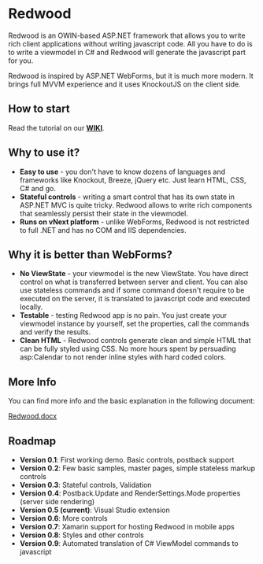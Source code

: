 Redwood
=======

Redwood is an OWIN-based ASP.NET framework that allows you to write rich client applications without writing javascript code. All you have to do is to write a viewmodel in C# and Redwood will generate the javascript part for you.

Redwood is inspired by ASP.NET WebForms, but it is much more modern. It brings full MVVM experience and it uses KnockoutJS on the client side.


How to start
------------

Read the tutorial on our **[WIKI](https://github.com/riganti/redwood/wiki)**.



Why to use it?
--------------

+ **Easy to use** - you don't have to know dozens of languages and frameworks like Knockout, Breeze, jQuery etc. Just learn HTML, CSS, C# and go.
+ **Stateful controls** - writing a smart control that has its own state in ASP.NET MVC is quite tricky. Redwood allows to write rich components that seamlessly persist their state in the viewmodel.
+ **Runs on vNext platform** - unlike WebForms, Redwood is not restricted to full .NET and has no COM and IIS dependencies. 


Why it is better than WebForms?
-------------------------------

+ **No ViewState** - your viewmodel is the new ViewState. You have direct control on what is transferred between server and client. You can also use stateless commands and if some command doesn't require to be executed on the server, it is translated to javascript code and executed locally.
+ **Testable** - testing Redwood app is no pain. You just create your viewmodel instance by yourself, set the properties, call the commands and verify the results.
+ **Clean HTML** - Redwood controls generate clean and simple HTML that can be fully styled using CSS. No more hours spent by persuading asp:Calendar to not render inline styles with hard coded colors.


More Info
---------

You can find more info and the basic explanation in the following document:

[Redwood.docx](https://github.com/riganti/redwood/blob/master/Redwood.docx)


Roadmap
-------

+ **Version 0.1**: First working demo. Basic controls, postback support
+ **Version 0.2**: Few basic samples, master pages, simple stateless markup controls
+ **Version 0.3**: Stateful controls, Validation
+ **Version 0.4**: Postback.Update and RenderSettings.Mode properties (server side rendering)
+ **Version 0.5 (current)**: Visual Studio extension
+ **Version 0.6**: More controls
+ **Version 0.7**: Xamarin support for hosting Redwood in mobile apps
+ **Version 0.8**: Styles and other controls
+ **Version 0.9**: Automated translation of C# ViewModel commands to javascript
